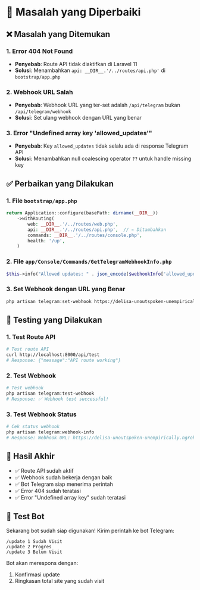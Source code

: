 # 🔧 Masalah yang Diperbaiki

## ❌ Masalah yang Ditemukan

### 1. Error 404 Not Found
- **Penyebab**: Route API tidak diaktifkan di Laravel 11
- **Solusi**: Menambahkan `api: __DIR__.'/../routes/api.php'` di `bootstrap/app.php`

### 2. Webhook URL Salah
- **Penyebab**: Webhook URL yang ter-set adalah `/api/telegram` bukan `/api/telegram/webhook`
- **Solusi**: Set ulang webhook dengan URL yang benar

### 3. Error "Undefined array key 'allowed_updates'"
- **Penyebab**: Key `allowed_updates` tidak selalu ada di response Telegram API
- **Solusi**: Menambahkan null coalescing operator `??` untuk handle missing key

## ✅ Perbaikan yang Dilakukan

### 1. File `bootstrap/app.php`
```php
return Application::configure(basePath: dirname(__DIR__))
    ->withRouting(
        web: __DIR__.'/../routes/web.php',
        api: __DIR__.'/../routes/api.php',  // ← Ditambahkan
        commands: __DIR__.'/../routes/console.php',
        health: '/up',
    )
```

### 2. File `app/Console/Commands/GetTelegramWebhookInfo.php`
```php
$this->info("Allowed updates: " . json_encode($webhookInfo['allowed_updates'] ?? []));
```

### 3. Set Webhook dengan URL yang Benar
```bash
php artisan telegram:set-webhook https://delisa-unoutspoken-unempirically.ngrok-free.dev/api/telegram/webhook
```

## 🧪 Testing yang Dilakukan

### 1. Test Route API
```bash
# Test route API
curl http://localhost:8000/api/test
# Response: {"message":"API route working"}
```

### 2. Test Webhook
```bash
# Test webhook
php artisan telegram:test-webhook
# Response: ✅ Webhook test successful!
```

### 3. Test Webhook Status
```bash
# Cek status webhook
php artisan telegram:webhook-info
# Response: Webhook URL: https://delisa-unoutspoken-unempirically.ngrok-free.dev/api/telegram/webhook
```

## 🎉 Hasil Akhir

- ✅ Route API sudah aktif
- ✅ Webhook sudah bekerja dengan baik
- ✅ Bot Telegram siap menerima perintah
- ✅ Error 404 sudah teratasi
- ✅ Error "Undefined array key" sudah teratasi

## 📱 Test Bot

Sekarang bot sudah siap digunakan! Kirim perintah ke bot Telegram:

```
/update 1 Sudah Visit
/update 2 Progres
/update 3 Belum Visit
```

Bot akan merespons dengan:
1. Konfirmasi update
2. Ringkasan total site yang sudah visit
